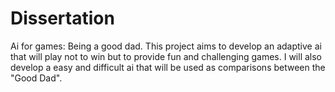 # Dissertation

Ai for games: Being a good dad. This project aims to develop an adaptive ai that will play not to win but to provide fun and challenging games. I will also develop a easy and difficult ai that will be used as comparisons between the "Good Dad".